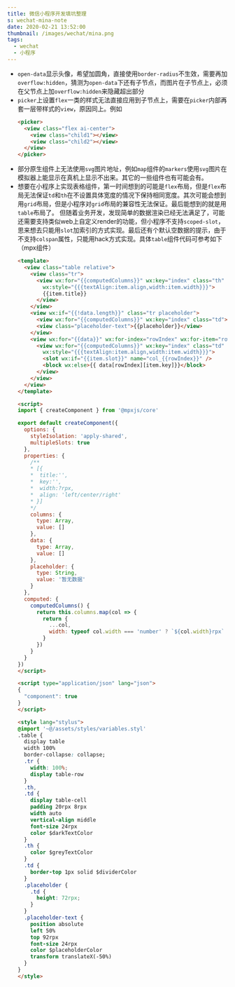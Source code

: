 ```yaml
---
title: 微信小程序开发填坑整理
s: wechat-mina-note
date: 2020-02-21 13:52:00
thumbnail: /images/wechat/mina.png
tags:
  - wechat
  - 小程序
---
```


- `open-data`显示头像，希望加圆角，直接使用`border-radius`不生效，需要再加`overflow:hidden`，猜测为`open-data`下还有子节点，而图片在子节点上，必须在父节点上加`overflow:hidden`来隐藏超出部分
- `picker`上设置`flex`一类的样式无法直接应用到子节点上，需要在`picker`内部再套一层带样式的`view`，原因同上。例如
  ```html
  <picker>
    <view class="flex ai-center">
      <view class="child1"></view>
      <view class="child2"></view>
    </view>
  </picker>
  ```
<!-- more -->
- 部分原生组件上无法使用`svg`图片地址，例如`map`组件的`markers`使用`svg`图片在模拟器上能显示在真机上显示不出来。其它的一些组件也有可能会有。
- 想要在小程序上实现表格组件，第一时间想到的可能是`flex`布局，但是`flex`布局无法保证`td`和`th`在不设置具体宽度的情况下保持相同宽度。其次可能会想到用`grid`布局，但是小程序对`grid`布局的兼容性无法保证。最后能想到的就是用`table`布局了。
  但随着业务开发，发现简单的数据渲染已经无法满足了，可能还需要支持类似web上自定义render的功能，但小程序不支持`scoped-slot`，思来想去只能用`slot`加索引的方式实现。最后还有个默认空数据的提示，由于不支持`colspan`属性，只能用hack方式实现。具体`table`组件代码可参考如下（mpx组件）
  ```html
  <template>
    <view class="table relative">
      <view class="tr">
        <view wx:for="{{computedColumns}}" wx:key="index" class="th"
          wx:style="{{{textAlign:item.align,width:item.width}}}">
          {{item.title}}
        </view>
      </view>
      <view wx:if="{{!data.length}}" class="tr placeholder">
        <view wx:for="{{computedColumns}}" wx:key="index" class="td">　</view>
        <view class="placeholder-text">{{placeholder}}</view>
      </view>
      <view wx:for="{{data}}" wx:for-index="rowIndex" wx:for-item="row" wx:key="rowIndex" class="tr">
        <view wx:for="{{computedColumns}}" wx:key="index" class="td"
          wx:style="{{{textAlign:item.align,width:item.width}}}">
          <slot wx:if="{{item.slot}}" name="col_{{rowIndex}}" />
          <block wx:else>{{ data[rowIndex][item.key]}}</block>
        </view>
      </view>
    </view>
  </template>

  <script>
  import { createComponent } from '@mpxjs/core'

  export default createComponent({
    options: {
      styleIsolation: 'apply-shared',
      multipleSlots: true
    },
    properties: {
      /**
      * [{
      *  title:'',
      *  key:'',
      *  width:?rpx,
      *  align: 'left/center/right'
      * }]
      */
      columns: {
        type: Array,
        value: []
      },
      data: {
        type: Array,
        value: []
      },
      placeholder: {
        type: String,
        value: '暂无数据'
      }
    },
    computed: {
      computedColumns() {
        return this.columns.map(col => {
          return {
            ...col,
            width: typeof col.width === 'number' ? `${col.width}rpx` : col.width
          }
        })
      }
    }
  })
  </script>

  <script type="application/json" lang="json">
  {
    "component": true
  }
  </script>

  <style lang="stylus">
  @import '~@/assets/styles/variables.styl'
  .table {
    display table
    width 100%
    border-collapse: collapse;
    .tr {
      width: 100%;
      display table-row
    }
    .th,
    .td {
      display table-cell
      padding 20rpx 8rpx
      width auto
      vertical-align middle
      font-size 24rpx
      color $darkTextColor
    }
    .th {
      color $greyTextColor
    }
    .td {
      border-top 1px solid $dividerColor
    }
    .placeholder {
      .td {
        height: 72rpx;
      }
    }
    .placeholder-text {
      position absolute
      left 50%
      top 92rpx
      font-size 24rpx
      color $placeholderColor
      transform translateX(-50%)
    }
  }
  </style>
  ```
